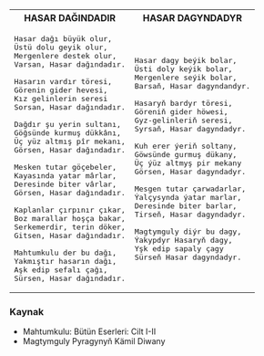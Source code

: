 <table>
<tr>
<th> HASAR DAĞINDADIR </th>
<th> HASAR DAGYNDADYR </th>
</tr>
<tr>
<td>

<pre>
Hasar dağı büyük olur,
Üstü dolu geyik olur,
Mergenlere destek olur,
Varsan, Hasar dağındadır.

Hasarın vardır töresi,
Görenin gider hevesi,
Kız gelinlerin seresi
Sorsan, Hasar dağındadır.

Dağdır şu yerin sultanı,
Göğsünde kurmuş dükkânı,
Üç yüz altmış pîr mekanı,
Görsen, Hasar dağındadır.

Mesken tutar göçebeler,
Kayasında yatar mârlar,
Deresinde biter vârlar,
Görsen, Hasar dağındadır.

Kaplanlar çırpınır çıkar,
Boz marallar hoşça bakar,
Serkemerdir, terin döker,
Gitsen, Hasar dağındadır.

Mahtumkulu der bu dağı,
Yakmıştır hasarın dağı,
Aşk edip sefalı çağı,
Sürsen, Hasar dağındadır.
</pre>

</td>
<td>

<pre>
Hasar dagy beýik bolar,
Üsti doly keýik bolar,
Mergenlere seýik bolar,
Barsaň, Hasar dagyndandyr.

Hasaryň bardyr töresi,
Göreniň gider höwesi,
Gyz-gelinleriň seresi,
Syrsaň, Hasar dagyndadyr.

Kuh erer ýeriň soltany,
Göwsünde gurmuş dükany,
Üç ýüz altmyş pir mekany
Görsen, Hasar dagyndadyr.

Mesgen tutar çarwadarlar,
Ýalçysynda ýatar marlar,
Deresinde biter barlar,
Tirseň, Hasar dagyndadyr.

Magtymguly diýr bu dagy,
Ýakypdyr Hasaryň dagy,
Yşk edip sapaly çagy
Sürseň Hasar dagyndadyr.
</pre>

</td>
</tr>
</table>

### Kaynak
- Mahtumkulu: Bütün Eserleri: Cilt I-II
- Magtymguly Pyragynyň Kämil Diwany
